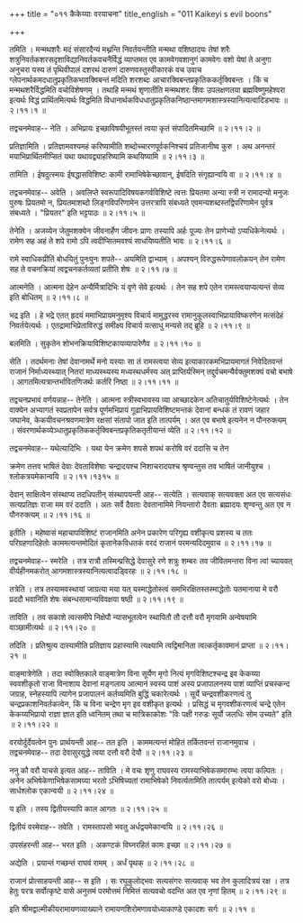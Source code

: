 +++
title = "०११ कैकेय्याः वरयाचना"
title_english = "011 Kaikeyi s evil boons"

+++


तमिति । मन्मथशरैः मदं संसारदैन्यं मथ्नन्ति निवर्तयन्तीति मन्मथा
वशिष्ठादयः तेषां शरैः शत्रुनिवर्तकशरसदृशाविद्यानिवर्तकवचनैर्विद्धं
व्याप्तमत एव कामवेगवशानुगं कामवेगः वशो येषां ते अनुगा अनुचरा यस्य तं
पृथिवीपालं दशरथं दारुणं दारुणवस्तुस्वीकारकं वच उवाच
ग्लेपनार्थकमदधातुप्रकृतिकभावक्विबन्तं मदिति शरशब्दः
आचारक्विबन्तप्रकृतिककर्तृक्विबन्तः । किं च मन्मथशरैर्विद्धमिति
वचोविशेषणम् । तथाहि मन्मथं शृणातीति मन्मथशरः शिवः उपलक्षणतया
ब्रह्मविष्णुमहेश्वरा इत्यर्थः विद्धं प्रार्थितमित्यर्थः विद्धमिति
विधानार्थकविधधातुप्रकृतिकनिष्ठान्तमागमशास्त्रस्यानित्यत्वादिडभावः  ॥ 
२।११।१  ॥   

  

तद्वचनमेवाह-- नेति । अभिप्रायः इच्छाविषयीभूतस्तं त्वया कृतं
संपादितमिच्छामि  ॥  २।११।२  ॥   

  

प्रतिज्ञामिति । प्रतिज्ञामवश्यमहं करिष्यामीति शब्दोच्चारणपूर्वकनिश्चयं
प्रतिजानीष्व कुरु । अथ अनन्तरं मयाभिप्रार्थितमीप्सितं यथा
यथावद्व्याहरिष्यामि कथयिष्यामि  ॥  २।११।३  ॥   

  

तामिति । ईषदुत्स्मयः ईषद्धासविशिष्टः कामी रामाभिषेकेच्छावान्, ईषदिति
संगृह्यान्वयि वा  ॥  २।११।४  ॥   

  

तद्वचनमेवाह-- अवेति । अवलिप्ते स्वरूपादिविषयकगर्वविशिष्टे त्वत्तः
प्रियतमा अन्या स्त्री न रामादन्यो मनुजः पुरुषः प्रियतमो न, प्रियतमाशब्दो
लिङ्गविपरिणामेन उत्तरत्रापि संबध्यते एवमन्यशब्दस्तद्विपरिणामेन पूर्वत्र
संबध्यते । "प्रियतर" इति भट्टपाठः  ॥  २।११।५  ॥   

  

तेनेति । अजय्येन जेतुमशक्येन जीवनार्हेण जीवनः प्राणः तस्यापि अर्हः
पूज्यः तेन प्राणेभ्यो ऽप्यधिकेनेत्यर्थः । रामेण सह अहं ते शपे रामो ऽपि
त्वदीप्सितमवश्यं साधयिष्यतीति भावः  ॥  २।११।६  ॥   

  

रामे स्वाधिकप्रीतिं बोधयितुं पुनःपुनः शपते-- अयमिति द्वाभ्याम् । अपश्यन्
विरुद्धरूपेणावलोकयन् तेन रामेण सह ते वचनक्रियां त्वद्वचनकर्तव्यतां
प्रतीति शेषः  ॥  २।११।७  ॥   

  

आत्मनेति । आत्मना देहेन अन्यैर्मित्रादिभिः यं वृणे सेवे इत्यर्थः । तेन
सह शपे एतेन रामस्त्वयाप्यत्यन्तं सेव्य इति बोधितम्  ॥  २।११।८  ॥   

  

भद्र इति । हे भद्रे एतत् हृदयं ममाभिप्रायमनुमृश्य विचार्य मामुद्धरस्व
रामानुकूलस्वाभिप्रायाविष्करणेन मत्संदेहं निवर्तयेत्यर्थः ।
एतद्रामाभिप्रेताविरुद्धं समीक्ष्य विचार्य यत्साधु मन्यसे तद् ब्रूहि  ॥ 
२।११।९  ॥   

  

बलमिति । सुकृतेन शोभनक्रियाविशिष्टकायव्यापारेणैव  ॥  २।११।१०  ॥   

  

सेति । तदर्थमनाः तेषां देवानामर्थे मनो यस्याः सा तं रामस्त्वया सेव्य
इत्याकारकमभिप्रायमागतं निवेदितवन्तं राजानं निर्माध्यस्थ्यात् नितरां
माध्यस्थ्यस्य मध्यस्थधर्मस्य अत् प्राप्तिर्यस्मिन्
तद्दुर्वचमन्यैर्वक्तुमशक्यं वचो बभाषे । आगतमित्यत्रान्तर्भावितणिजर्थः
कर्तरि निष्ठा  ॥  २।११।११  ॥   

  

तद्वचनप्रभावं वर्णयन्नाह-- तेनेति । आत्मना स्त्रीस्वभावस्य व्या
आच्छादकेन अतिचातुर्यविशिष्टेनेत्यर्थः । तेन वाक्येन अभ्यागतं स्वप्रतापेन
सर्वत्र पूर्णमभिप्रायं गूढाभिप्रायविशिष्टमन्तकं देवानां बन्धकं तं रावणं
जहार जघानेव, केकयीवचनश्रवणमात्रेण रक्षसां संतापो जात इति तात्पर्यम् । अत
एव बभाषे इत्यनेन न पौनरुक्त्यम् ।
संवरणार्थकव्येञ्धातुप्रकृतिककर्तृक्विबन्तप्रकृतिकतृतीयान्तं व्येति  ॥ 
२।११।१२  ॥   

  

तद्वचनमेवाह-- यथेत्यादिभिः । यथा येन क्रमेण शपसे शपथं करोषि वरं ददासि च
तेन  

क्रमेण तत्तव भाषितं देवाः देवताविशेषाः चन्द्रादयश्च निशाचरादयश्च
श्रृण्वन्तुस तव भाषितं जानीयुश्च । श्लोकत्रयमेकान्वयि  ॥  २।११।१३१५  ॥   

  

देवान् साक्षित्वेन संस्थाप्य तदधिपतीन् संस्थापयन्ती आह-- सत्येति ।
सत्यवाक् सत्यवक्ता अत एव सत्यसंधः सत्यप्रतिज्ञः राजा मम वरं ददाति । अतः
सर्वे दैवताः देवतानामिमे नियन्तारो दैवताः ब्रह्मादयः शृण्वन्तु अत एव न
पौनरुक्त्यम्  ॥  २।११।१६  ॥   

  

इतीति । महेष्वासं महाचापविशिष्टं राजानमिति अनेन प्रकारेण परिगृह्य
वशीकृत्य प्रशस्य च ततः परिग्रहणादिहेतोः काममत्यन्तमोदितं कृतानेकविधतकं
वरदं राजानं परमन्यदिदमुवाच  ॥  २।११।१७  ॥   

  

तद्वचनमेवाह-- स्मरेति । तत्र रात्रौ तस्मिन्प्रसिद्धे देवासुरे रणे शत्रुः
शम्बरः तव जीवितमन्तरा विना त्वां च्यायवत् वीर्यहीनमकरोत्
आगमशास्त्रस्यानित्यत्वादड्विरहः  ॥  २।११।१८  ॥   

  

तत्रेति । तत्र तस्यामवस्थायां जाग्रत्या मया यत् यस्माद्धेतोस्त्वं
समभिरक्षितस्तस्माद्धेतोः यतमानाया मे वरौ प्रददौ भवानिति शेषः
संबन्धसामान्यविवक्षया षष्ठी  ॥  २।११।१९  ॥   

  

ताविति । तव सकाशे त्वत्समीपे निक्षेपौ न्यासभूतत्वेन स्थापितौ तौ दत्तौ
वरौ मृगयामि अन्वेषयामि वाञ्छामीत्यर्थः  ॥  २।११।२०  ॥   

  

तदिति । प्रतिश्रुत्य दास्यामीति प्रतिज्ञाय प्रहास्यामि त्यक्ष्यामि
त्वद्विमानिता त्वत्कर्तृकावमानं प्राप्ता  ॥  २।११।२१  ॥   

  

वाङ्मात्रेणेति । तदा स्वोक्तिकाले वाङ्मात्रेण विना सूर्येण मृगो नित्यं
मृगविशिष्टश्चन्द्र इव केकय्या स्ववशीकृतो राजा विनाशाय देवानां मङ्गलाय
आत्मानं स्वस्य पाशं अस्य प्रजापालनस्य पाशं व्याप्तिं प्रचस्कन्द जग्राह,
स्नेहस्यापि त्यागेन प्रजापालनं कर्तव्यमिति बुद्धिं चकारेत्यर्थः । सूर्ये
चन्द्रवशीकरणत्वं तु चन्द्रप्रकाशनिवर्तकत्वेन, किं च विना चन्द्रेण मृग इव
वशीकृत इत्यर्थः । प्रसिद्धं च मृगवशीकरणत्वं चन्द्रे एतेन केकय्यभिप्रायो
राज्ञा ज्ञात इति ध्वनितम् तथा च मात्रिकाकोशः "विः पक्षी गरुडः सूर्यो
जलधिः सोम उच्यते" इति  ॥  २।११।२२  ॥   

  

वरयोर्दुर्देयत्वेन पुनः प्रार्थयन्ती आह-- तत इति । काममत्यन्तं मोहितं
तर्कितवन्तं राजानमुवाच । तद्वचनमेवाह-- तदा देवासुरयुद्धे त्वया दत्तौ वरौ
देयौ  ॥  २।११।२३  ॥   

  

ननु कौ वरौ याचसे इत्यत आह-- ताविति । मे वचः शृणु राघवस्य
रामस्याभिषेकसमारम्भः त्वया कल्पितः । अनेन अभिषेकेणाभिषेकसामग्र्या भरतो
ऽभिषिच्यतां रामाभिषेको निवर्त्यतामिति तात्पर्यम् इत्येको वरो बोध्यः ।
सार्धश्लोक एकान्वयी  ॥  २।११।२४  ॥   

  

य इति । तस्य द्वितीयस्यापि काल आगतः  ॥  २।११।२५  ॥   

  

द्वितीयं वरमेवाह-- तवेति । रामस्तापसो भवतु अर्धद्वयमेकान्वयि  ॥  २।११।२६
 ॥   

  

उपसंहरन्ती आह-- भरत इति । अकण्टकं विघ्नरहितं कामः इच्छा  ॥  २।११।२७  ॥   

  

अद्येति । प्रयान्तं गच्छन्तं राघवं रामम् । अर्धं पृथक्  ॥  २।११।२८  ॥   

  

राजानं प्रोत्साहयन्ती आह-- स इति । सः रघुकुलोद्भवः सत्यसंगरः सत्यवाक् भव
तेन कुलादित्रयं रक्ष । तत्र हेतुः परत्र सर्वोत्कृष्टे वासे अनुत्तमं
परमोत्तमं निमित्तं सत्यवचो वदन्ति अत एव नृणां हितम्  ॥  २।११।२९  ॥   

  

इति श्रीमद्वाल्मीकीयरामायणव्याख्याने रामायणशिरोमणावयोध्याकाण्डे एकादशः
सर्गः  ॥  २।११  ॥   

  

  


